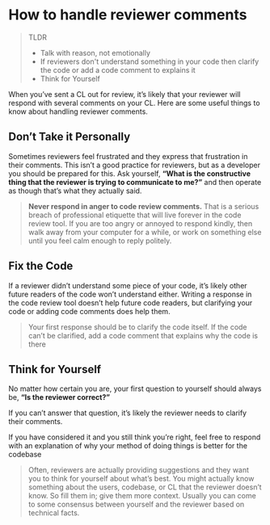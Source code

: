 # How to handle reviewer comments
> TLDR
> * Talk with reason, not emotionally
> * If reviewers don't understand something in your code then clarify the code or add a code comment to explains it
> * Think for Yourself

When you’ve sent a CL out for review, it’s likely that your reviewer will respond with several comments on your CL. Here are some useful things to know about handling reviewer comments.

## Don’t Take it Personally
Sometimes reviewers feel frustrated and they express that frustration in their comments. This isn’t a good practice for reviewers, but as a developer you should be prepared for this. Ask yourself, **“What is the constructive thing that the reviewer is trying to communicate to me?”** and then operate as though that’s what they actually said.

> **Never respond in anger to code review comments.** That is a serious breach of professional etiquette that will live forever in the code review tool. If you are too angry or annoyed to respond kindly, then walk away from your computer for a while, or work on something else until you feel calm enough to reply politely.

## Fix the Code
If a reviewer didn’t understand some piece of your code, it’s likely other future readers of the code won’t understand either. Writing a response in the code review tool doesn’t help future code readers, but clarifying your code or adding code comments does help them.
> Your first response should be to clarify the code itself. If the code can’t be clarified, add a code comment that explains why the code is there

## Think for Yourself
No matter how certain you are, your first question to yourself should always be, **“Is the reviewer correct?”**

If you can’t answer that question, it’s likely the reviewer needs to clarify their comments.

If you have considered it and you still think you’re right, feel free to respond with an explanation of why your method of doing things is better for the codebase

> Often, reviewers are actually providing suggestions and they want you to think for yourself about what’s best. You might actually know something about the users, codebase, or CL that the reviewer doesn’t know. So fill them in; give them more context. Usually you can come to some consensus between yourself and the reviewer based on technical facts.
